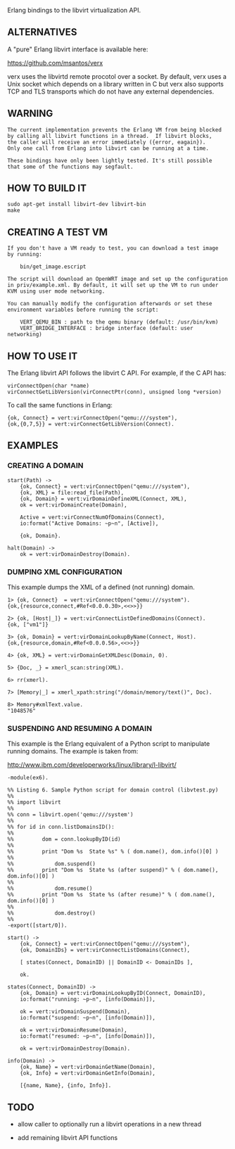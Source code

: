 
Erlang bindings to the libvirt virtualization API.


## ALTERNATIVES

A "pure" Erlang libvirt interface is available here:

<https://github.com/msantos/verx>

verx uses the libvirtd remote procotol over a socket. By default, verx
uses a Unix socket which depends on a library written in C but verx
also supports TCP and TLS transports which do not have any external
dependencies.


## WARNING

    The current implementation prevents the Erlang VM from being blocked
    by calling all libvirt functions in a thread.  If libvirt blocks,
    the caller will receive an error immediately ({error, eagain}).
    Only one call from Erlang into libvirt can be running at a time.

    These bindings have only been lightly tested. It's still possible
    that some of the functions may segfault.


## HOW TO BUILD IT

    sudo apt-get install libvirt-dev libvirt-bin
    make

## CREATING A TEST VM

    If you don't have a VM ready to test, you can download a test image
    by running:

        bin/get_image.escript

    The script will download an OpenWRT image and set up the configuration
    in priv/example.xml. By default, it will set up the VM to run under
    KVM using user mode networking.

    You can manually modify the configuration afterwards or set these
    environment variables before running the script:

        VERT_QEMU_BIN : path to the qemu binary (default: /usr/bin/kvm)
        VERT_BRIDGE_INTERFACE : bridge interface (default: user networking)

## HOW TO USE IT

The Erlang libvirt API follows the libvirt C API. For example, if the
C API has:

    virConnectOpen(char *name)
    virConnectGetLibVersion(virConnectPtr(conn), unsigned long *version)

To call the same functions in Erlang:

    {ok, Connect} = vert:virConnectOpen("qemu:///system"),
    {ok,{0,7,5}} = vert:virConnectGetLibVersion(Connect).



## EXAMPLES

### CREATING A DOMAIN

    start(Path) ->
        {ok, Connect} = vert:virConnectOpen("qemu:///system"),
        {ok, XML} = file:read_file(Path),
        {ok, Domain} = vert:virDomainDefineXML(Connect, XML),
        ok = vert:virDomainCreate(Domain),

        Active = vert:virConnectNumOfDomains(Connect),
        io:format("Active Domains: ~p~n", [Active]),

        {ok, Domain}.

    halt(Domain) ->
        ok = vert:virDomainDestroy(Domain).

### DUMPING XML CONFIGURATION

This example dumps the XML of a defined (not running) domain.

    1> {ok, Connect}  = vert:virConnectOpen("qemu:///system").
    {ok,{resource,connect,#Ref<0.0.0.30>,<<>>}}

    2> {ok, [Host|_]} = vert:virConnectListDefinedDomains(Connect).
    {ok, ["vm1"]}

    3> {ok, Domain} = vert:virDomainLookupByName(Connect, Host).
    {ok,{resource,domain,#Ref<0.0.0.56>,<<>>}}

    4> {ok, XML} = vert:virDomainGetXMLDesc(Domain, 0).

    5> {Doc, _} = xmerl_scan:string(XML).

    6> rr(xmerl).

    7> [Memory|_] = xmerl_xpath:string("/domain/memory/text()", Doc).

    8> Memory#xmlText.value.
    "1048576"

### SUSPENDING AND RESUMING A DOMAIN

This example is the Erlang equivalent of a Python script to manipulate
running domains. The example is taken from:

<http://www.ibm.com/developerworks/linux/library/l-libvirt/>


    -module(ex6).

    %% Listing 6. Sample Python script for domain control (libvtest.py)
    %%
    %% import libvirt
    %%
    %% conn = libvirt.open('qemu:///system')
    %%
    %% for id in conn.listDomainsID():
    %%
    %%         dom = conn.lookupByID(id)
    %%
    %%         print "Dom %s  State %s" % ( dom.name(), dom.info()[0] )
    %%
    %%             dom.suspend()
    %%         print "Dom %s  State %s (after suspend)" % ( dom.name(), dom.info()[0] )
    %%
    %%             dom.resume()
    %%         print "Dom %s  State %s (after resume)" % ( dom.name(), dom.info()[0] )
    %%
    %%             dom.destroy()
    %%
    -export([start/0]).

    start() ->
        {ok, Connect} = vert:virConnectOpen("qemu:///system"),
        {ok, DomainIDs} = vert:virConnectListDomains(Connect),

        [ states(Connect, DomainID) || DomainID <- DomainIDs ],

        ok.

    states(Connect, DomainID) ->
        {ok, Domain} = vert:virDomainLookupByID(Connect, DomainID),
        io:format("running: ~p~n", [info(Domain)]),

        ok = vert:virDomainSuspend(Domain),
        io:format("suspend: ~p~n", [info(Domain)]),

        ok = vert:virDomainResume(Domain),
        io:format("resumed: ~p~n", [info(Domain)]),

        ok = vert:virDomainDestroy(Domain).

    info(Domain) ->
        {ok, Name} = vert:virDomainGetName(Domain),
        {ok, Info} = vert:virDomainGetInfo(Domain),

        [{name, Name}, {info, Info}].


## TODO

* allow caller to optionally run a libvirt operations in a new thread

* add remaining libvirt API functions
